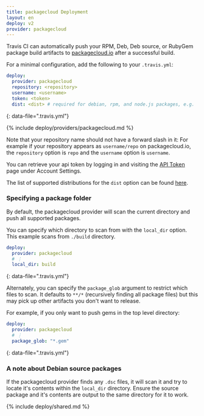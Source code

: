 ```yaml
---
title: packagecloud Deployment
layout: en
deploy: v2
provider: packagecloud
---
```


Travis CI can automatically push your RPM, Deb, Deb source, or RubyGem package build
artifacts to [packagecloud.io](https://packagecloud.io/) after a successful build.

For a minimal configuration, add the following to your `.travis.yml`:

```yaml
deploy:
  provider: packagecloud
  repository: <repository>
  username: <username>
  token: <token>
  dist: <dist> # required for debian, rpm, and node.js packages, e.g. 'centos/5'
```
{: data-file=".travis.yml"}

{% include deploy/providers/packagecloud.md %}

Note that your repository name should not have a forward slash in it: For
example if your repository appears as `username/repo` on packagecloud.io, the
`repository` option is `repo` and the `username` option is `username`.

You can retrieve your api token by logging in and visiting the [API Token](https://packagecloud.io/api_token)
page under Account Settings.

The list of supported distributions for the `dist` option can be found
[here](https://packagecloud.io/docs#os_distro_version).

### Specifying a package folder

By default, the packagecloud provider will scan the current directory and push
all supported packages.

You can specify which directory to scan from with the `local_dir` option. This
example scans from `./build` directory.

```yaml
deploy:
  provider: packagecloud
  # ⋮
  local_dir: build
```
{: data-file=".travis.yml"}

Alternately, you can specify the `package_glob` argument to restrict
which files to scan. It defaults to `**/*` (recursively finding all package
files) but this may pick up other artifacts you don't want to release.

For example, if you only want to push gems in the top level directory:

```yaml
deploy:
  provider: packagecloud
  # ⋮
  package_glob: "*.gem"
```
{: data-file=".travis.yml"}

### A note about Debian source packages

If the packagecloud provider finds any `.dsc` files, it will scan it and try to
locate it's contents within the `local_dir` directory. Ensure the source
package and it's contents are output to the same directory for it to work.

{% include deploy/shared.md %}
